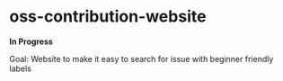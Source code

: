 # oss-contribution-website

**In Progress**

Goal: Website to make it easy to search for issue with beginner friendly labels